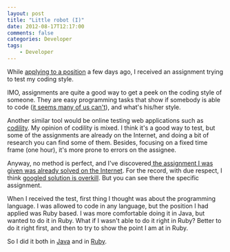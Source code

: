 ```yaml
---
layout: post
title: "Little robot (I)"
date: 2012-08-17T12:17:00
comments: false
categories: Developer
tags:
    - Developer
---
```


While [applying to a position](http://gonfva.blogspot.com.es/2012/08/a-great-experience-applying-to-position.html) a few days ago, I received an assignment trying to test my coding style.


IMO, assignments are quite a good way to get a peek on the coding style of someone. They are easy&nbsp;programming&nbsp;tasks that show if somebody is able to code ([it seems many of us can't](http://www.codinghorror.com/blog/2007/02/why-cant-programmers-program.html)), and what's his/her style.


Another similar tool would be online testing web applications such as [codility](http://codility.com/).&nbsp;My opinion of codility is mixed. I think it's a good way to test, but some of the assignments are already on the Internet, and doing a bit of research you can find some of them. Besides, focusing on a fixed time frame (one hour), it's more prone to errors on the&nbsp;assignee.


Anyway, no method is perfect, and I've&nbsp;discovered[ the assignment I was given was already solved on the Internet](https://github.com/alexwibowo/Robot). For the record, with due respect, I think [googled solution is overkill](https://github.com/alexwibowo/Robot/tree/master/src/main/java/au/com/anz/robot/command). But you can see there the specific assignment.


When I received the test, first thing I thought was about the programming language. I was allowed to code in any language, but the position I had applied was Ruby based. I was more comfortable doing it in Java, but wanted to do it in Ruby. What if I wasn't able to do it right in Ruby? Better to do it right first, and then to try to show the point I am at in Ruby.


So I did it both in [Java](https://github.com/gonfva/assignments/tree/master/gfvRobotJava) and in [Ruby](https://github.com/gonfva/assignments/tree/master/gfv_robot_ruby).






<div>
</div>
